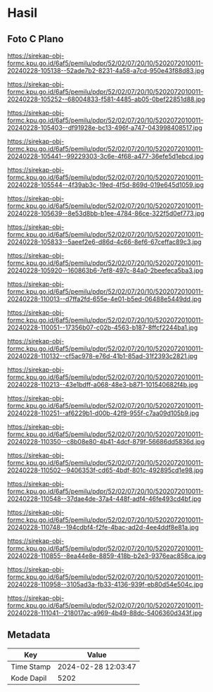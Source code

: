 # Hasil

## Foto C Plano

https://sirekap-obj-formc.kpu.go.id/6af5/pemilu/pdpr/52/02/07/20/10/5202072010011-20240228-105138--52ade7b2-8231-4a58-a7cd-950e43f88d83.jpg

https://sirekap-obj-formc.kpu.go.id/6af5/pemilu/pdpr/52/02/07/20/10/5202072010011-20240228-105252--68004833-f581-4485-ab05-0bef22851d88.jpg

https://sirekap-obj-formc.kpu.go.id/6af5/pemilu/pdpr/52/02/07/20/10/5202072010011-20240228-105403--df91928e-bc13-496f-a747-043998408517.jpg

https://sirekap-obj-formc.kpu.go.id/6af5/pemilu/pdpr/52/02/07/20/10/5202072010011-20240228-105441--99229303-3c6e-4f68-a477-36efe5d1ebcd.jpg

https://sirekap-obj-formc.kpu.go.id/6af5/pemilu/pdpr/52/02/07/20/10/5202072010011-20240228-105544--4f39ab3c-19ed-4f5d-869d-019e645d1059.jpg

https://sirekap-obj-formc.kpu.go.id/6af5/pemilu/pdpr/52/02/07/20/10/5202072010011-20240228-105639--8e53d8bb-b1ee-4784-86ce-322f5d0ef773.jpg

https://sirekap-obj-formc.kpu.go.id/6af5/pemilu/pdpr/52/02/07/20/10/5202072010011-20240228-105833--5aeef2e6-d86d-4c66-8ef6-67ceffac89c3.jpg

https://sirekap-obj-formc.kpu.go.id/6af5/pemilu/pdpr/52/02/07/20/10/5202072010011-20240228-105920--160863b6-7ef8-497c-84a0-2beefeca5ba3.jpg

https://sirekap-obj-formc.kpu.go.id/6af5/pemilu/pdpr/52/02/07/20/10/5202072010011-20240228-110013--d7ffa2fd-655e-4e01-b5ed-06488e5449dd.jpg

https://sirekap-obj-formc.kpu.go.id/6af5/pemilu/pdpr/52/02/07/20/10/5202072010011-20240228-110051--17356b07-c02b-4563-b187-8ffcf2244ba1.jpg

https://sirekap-obj-formc.kpu.go.id/6af5/pemilu/pdpr/52/02/07/20/10/5202072010011-20240228-110132--cf5ac978-e76d-41b1-85ad-31f2393c2821.jpg

https://sirekap-obj-formc.kpu.go.id/6af5/pemilu/pdpr/52/02/07/20/10/5202072010011-20240228-110213--43e1bdff-a068-48e3-b871-101540682f4b.jpg

https://sirekap-obj-formc.kpu.go.id/6af5/pemilu/pdpr/52/02/07/20/10/5202072010011-20240228-110251--af6229b1-d00b-42f9-955f-c7aa09d105b9.jpg

https://sirekap-obj-formc.kpu.go.id/6af5/pemilu/pdpr/52/02/07/20/10/5202072010011-20240228-110350--c8b08e80-4b41-4dcf-879f-56686dd5836d.jpg

https://sirekap-obj-formc.kpu.go.id/6af5/pemilu/pdpr/52/02/07/20/10/5202072010011-20240228-110502--9406353f-cd65-4bdf-801c-492895cd1e98.jpg

https://sirekap-obj-formc.kpu.go.id/6af5/pemilu/pdpr/52/02/07/20/10/5202072010011-20240228-110548--37dae4de-37a4-448f-adf4-46fe493cd4bf.jpg

https://sirekap-obj-formc.kpu.go.id/6af5/pemilu/pdpr/52/02/07/20/10/5202072010011-20240228-110748--194cdbf4-f2fe-4bac-ad2d-4ee4ddf8e81a.jpg

https://sirekap-obj-formc.kpu.go.id/6af5/pemilu/pdpr/52/02/07/20/10/5202072010011-20240228-110855--8ea44e8e-8859-418b-b2e3-9376eac858ca.jpg

https://sirekap-obj-formc.kpu.go.id/6af5/pemilu/pdpr/52/02/07/20/10/5202072010011-20240228-110958--3105ad3a-fb33-4136-939f-eb80d54e504c.jpg

https://sirekap-obj-formc.kpu.go.id/6af5/pemilu/pdpr/52/02/07/20/10/5202072010011-20240228-111041--218017ac-a969-4b49-88dc-5406360d343f.jpg


## Metadata

| Key        | Value               |
| ---------- | ------------------- |
| Time Stamp | 2024-02-28 12:03:47 |
| Kode Dapil | 5202                |



